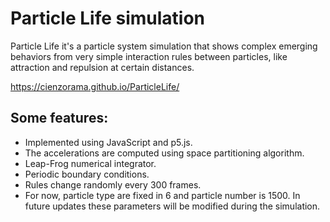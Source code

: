# Particle Life simulation

Particle Life it's a particle system simulation that shows complex emerging behaviors from very simple interaction rules between particles, like attraction and repulsion at certain distances.

https://cienzorama.github.io/ParticleLife/

## Some features:
- Implemented using JavaScript and p5.js.
- The accelerations are computed using space partitioning algorithm.
- Leap-Frog numerical integrator.
- Periodic boundary conditions.
- Rules change randomly every 300 frames.
- For now, particle type are fixed in 6 and particle number is 1500. In future updates these parameters will be modified during the simulation.


